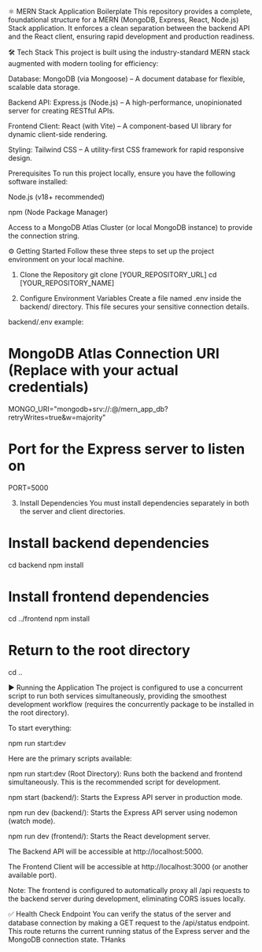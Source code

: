 ⚛️ MERN Stack Application Boilerplate
This repository provides a complete, foundational structure for a MERN (MongoDB, Express, React, Node.js) Stack application. It enforces a clean separation between the backend API and the React client, ensuring rapid development and production readiness.

🛠️ Tech Stack
This project is built using the industry-standard MERN stack augmented with modern tooling for efficiency:

Database: MongoDB (via Mongoose) – A document database for flexible, scalable data storage.

Backend API: Express.js (Node.js) – A high-performance, unopinionated server for creating RESTful APIs.

Frontend Client: React (with Vite) – A component-based UI library for dynamic client-side rendering.

Styling: Tailwind CSS – A utility-first CSS framework for rapid responsive design.

Prerequisites
To run this project locally, ensure you have the following software installed:

Node.js (v18+ recommended)

npm (Node Package Manager)

Access to a MongoDB Atlas Cluster (or local MongoDB instance) to provide the connection string.

⚙️ Getting Started
Follow these three steps to set up the project environment on your local machine.

1. Clone the Repository
git clone [YOUR_REPOSITORY_URL]
cd [YOUR_REPOSITORY_NAME]

2. Configure Environment Variables
Create a file named .env inside the backend/ directory. This file secures your sensitive connection details.

backend/.env example:

# MongoDB Atlas Connection URI (Replace with your actual credentials)
MONGO_URI="mongodb+srv://<username>:<password>@<cluster-url>/mern_app_db?retryWrites=true&w=majority"

# Port for the Express server to listen on
PORT=5000

3. Install Dependencies
You must install dependencies separately in both the server and client directories.

# Install backend dependencies
cd backend
npm install

# Install frontend dependencies
cd ../frontend
npm install

# Return to the root directory
cd ..

▶️ Running the Application
The project is configured to use a concurrent script to run both services simultaneously, providing the smoothest development workflow (requires the concurrently package to be installed in the root directory).

To start everything:

npm run start:dev

Here are the primary scripts available:

npm run start:dev (Root Directory): Runs both the backend and frontend simultaneously. This is the recommended script for development.

npm start (backend/): Starts the Express API server in production mode.

npm run dev (backend/): Starts the Express API server using nodemon (watch mode).

npm run dev (frontend/): Starts the React development server.

The Backend API will be accessible at http://localhost:5000.

The Frontend Client will be accessible at http://localhost:3000 (or another available port).

Note: The frontend is configured to automatically proxy all /api requests to the backend server during development, eliminating CORS issues locally.

✅ Health Check Endpoint
You can verify the status of the server and database connection by making a GET request to the /api/status endpoint. This route returns the current running status of the Express server and the MongoDB connection state. THanks
